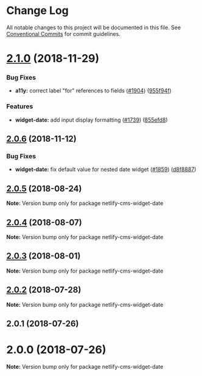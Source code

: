 # Change Log

All notable changes to this project will be documented in this file.
See [Conventional Commits](https://conventionalcommits.org) for commit guidelines.

# [2.1.0](https://github.com/netlify/netlify-cms/tree/master/packages/netlify-cms-widget-date/compare/netlify-cms-widget-date@2.0.6...netlify-cms-widget-date@2.1.0) (2018-11-29)


### Bug Fixes

* **a11y:** correct label "for" references to fields ([#1904](https://github.com/netlify/netlify-cms/tree/master/packages/netlify-cms-widget-date/issues/1904)) ([955f94f](https://github.com/netlify/netlify-cms/tree/master/packages/netlify-cms-widget-date/commit/955f94f))


### Features

* **widget-date:** add input display formatting ([#1739](https://github.com/netlify/netlify-cms/tree/master/packages/netlify-cms-widget-date/issues/1739)) ([855efd8](https://github.com/netlify/netlify-cms/tree/master/packages/netlify-cms-widget-date/commit/855efd8))





## [2.0.6](https://github.com/netlify/netlify-cms/tree/master/packages/netlify-cms-widget-date/compare/netlify-cms-widget-date@2.0.5...netlify-cms-widget-date@2.0.6) (2018-11-12)


### Bug Fixes

* **widget-date:** fix default value for nested date widget ([#1859](https://github.com/netlify/netlify-cms/tree/master/packages/netlify-cms-widget-date/issues/1859)) ([d8f8887](https://github.com/netlify/netlify-cms/tree/master/packages/netlify-cms-widget-date/commit/d8f8887))





<a name="2.0.5"></a>
## [2.0.5](https://github.com/netlify/netlify-cms/tree/master/packages/netlify-cms-widget-date/compare/netlify-cms-widget-date@2.0.4...netlify-cms-widget-date@2.0.5) (2018-08-24)




**Note:** Version bump only for package netlify-cms-widget-date

<a name="2.0.4"></a>
## [2.0.4](https://github.com/netlify/netlify-cms/tree/master/packages/netlify-cms-widget-date/compare/netlify-cms-widget-date@2.0.3...netlify-cms-widget-date@2.0.4) (2018-08-07)




**Note:** Version bump only for package netlify-cms-widget-date

<a name="2.0.3"></a>
## [2.0.3](https://github.com/netlify/netlify-cms/tree/master/packages/netlify-cms-widget-date/compare/netlify-cms-widget-date@2.0.2...netlify-cms-widget-date@2.0.3) (2018-08-01)




**Note:** Version bump only for package netlify-cms-widget-date

<a name="2.0.2"></a>
## [2.0.2](https://github.com/netlify/netlify-cms/tree/master/packages/netlify-cms-widget-date/compare/netlify-cms-widget-date@2.0.1...netlify-cms-widget-date@2.0.2) (2018-07-28)




**Note:** Version bump only for package netlify-cms-widget-date

<a name="2.0.1"></a>
## 2.0.1 (2018-07-26)



<a name="2.0.0"></a>
# 2.0.0 (2018-07-26)




**Note:** Version bump only for package netlify-cms-widget-date

